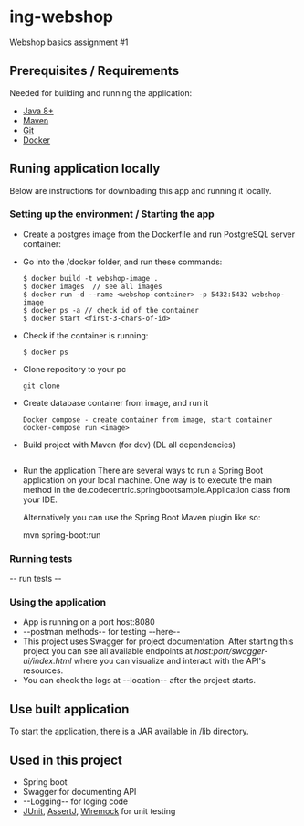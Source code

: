 # ing-webshop
Webshop basics assignment #1

## Prerequisites / Requirements
Needed for building and running the application:
* [Java 8+](https://www.oracle.com/java/technologies/javase/javase-jdk8-downloads.html)
* [Maven](https://maven.apache.org/)
* [Git](https://git-scm.com/)
* [Docker](https://docs.docker.com/)


## Runing application locally
Below are instructions for downloading this app and running it locally.

### Setting up the environment / Starting the app
* Create a postgres image from the Dockerfile and run PostgreSQL server container:
* Go into the /docker folder, and run these commands:
    ``` 
    $ docker build -t webshop-image .
    $ docker images  // see all images
    $ docker run -d --name <webshop-container> -p 5432:5432 webshop-image
    $ docker ps -a // check id of the container
    $ docker start <first-3-chars-of-id>
  ```
* Check if the container is running:
    ``` 
    $ docker ps
  ```
  
* Clone repository to your pc
    ```
    git clone
    ```
* Create database container from image, and run it
    ``` 
    Docker compose - create container from image, start container
    docker-compose run <image>
    ```
*  Build project with Maven (for dev) (DL all dependencies)
   ```
   
   ```
* Run the application
    There are several ways to run a Spring Boot application on your local machine. One way is to execute the main method in the de.codecentric.springbootsample.Application class from your IDE.
    
    Alternatively you can use the Spring Boot Maven plugin like so:
    
    mvn spring-boot:run

### Running tests
-- run tests --

### Using the application

* App is running on a port host:8080
* --postman methods-- for testing --here--
* This project uses Swagger for project documentation. After starting this project you can see all available endpoints at _host:port/swagger-ui/index.html_ where you can visualize and interact with the API's resources.
* You can check the logs at --location-- after the project starts.

## Use built application
To start the application, there is a JAR available in /lib directory.


## Used in this project
* Spring boot
* Swagger for documenting API
* --Logging-- for loging code
* [JUnit](https://junit.org/junit5/), [AssertJ](https://assertj.github.io/doc/), [Wiremock](http://wiremock.org/) for unit testing